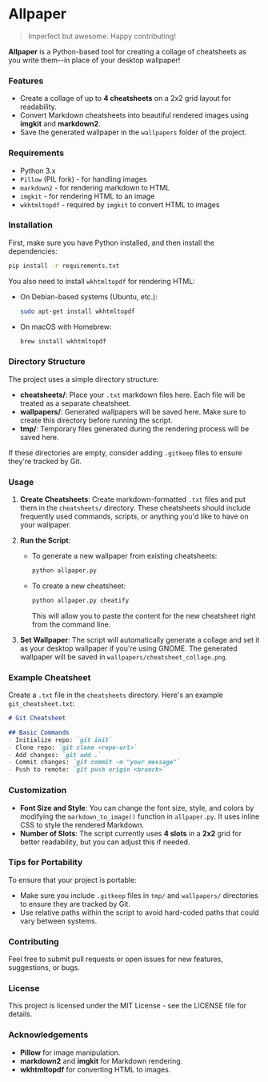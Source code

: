 # Allpaper

> Imperfect but awesome. Happy contributing!

**Allpaper** is a Python-based tool for creating a collage of cheatsheets as you write them--in place of your desktop wallpaper!

### Features
- Create a collage of up to **4 cheatsheets** on a 2x2 grid layout for readability.
- Convert Markdown cheatsheets into beautiful rendered images using **imgkit** and **markdown2**.
- Save the generated wallpaper in the `wallpapers` folder of the project.

### Requirements
- Python 3.x
- `Pillow` (PIL fork) - for handling images
- `markdown2` - for rendering markdown to HTML
- `imgkit` - for rendering HTML to an image
- `wkhtmltopdf` - required by `imgkit` to convert HTML to images

### Installation
First, make sure you have Python installed, and then install the dependencies:

```sh
pip install -r requirements.txt
```

You also need to install `wkhtmltopdf` for rendering HTML:

- On Debian-based systems (Ubuntu, etc.):
  ```sh
  sudo apt-get install wkhtmltopdf
  ```
- On macOS with Homebrew:
  ```sh
  brew install wkhtmltopdf
  ```

### Directory Structure
The project uses a simple directory structure:

- **cheatsheets/**: Place your `.txt` markdown files here. Each file will be treated as a separate cheatsheet.
- **wallpapers/**: Generated wallpapers will be saved here. Make sure to create this directory before running the script.
- **tmp/**: Temporary files generated during the rendering process will be saved here.

If these directories are empty, consider adding `.gitkeep` files to ensure they're tracked by Git.

### Usage

1. **Create Cheatsheets**: Create markdown-formatted `.txt` files and put them in the `cheatsheets/` directory. These cheatsheets should include frequently used commands, scripts, or anything you'd like to have on your wallpaper.

2. **Run the Script**:

   - To generate a new wallpaper from existing cheatsheets:
     ```sh
     python allpaper.py
     ```

   - To create a new cheatsheet:
     ```sh
     python allpaper.py cheatify
     ```
     This will allow you to paste the content for the new cheatsheet right from the command line.

3. **Set Wallpaper**: The script will automatically generate a collage and set it as your desktop wallpaper if you're using GNOME. The generated wallpaper will be saved in `wallpapers/cheatsheet_collage.png`.

### Example Cheatsheet
Create a `.txt` file in the `cheatsheets` directory. Here's an example `git_cheatsheet.txt`:

```markdown
# Git Cheatsheet

## Basic Commands
- Initialize repo: `git init`
- Clone repo: `git clone <repo-url>`
- Add changes: `git add .`
- Commit changes: `git commit -m "your message"`
- Push to remote: `git push origin <branch>`
```

### Customization
- **Font Size and Style**: You can change the font size, style, and colors by modifying the `markdown_to_image()` function in `allpaper.py`. It uses inline CSS to style the rendered Markdown.
- **Number of Slots**: The script currently uses **4 slots** in a **2x2** grid for better readability, but you can adjust this if needed.

### Tips for Portability
To ensure that your project is portable:
- Make sure you include `.gitkeep` files in `tmp/` and `wallpapers/` directories to ensure they are tracked by Git.
- Use relative paths within the script to avoid hard-coded paths that could vary between systems.

### Contributing
Feel free to submit pull requests or open issues for new features, suggestions, or bugs.

### License
This project is licensed under the MIT License - see the LICENSE file for details.

### Acknowledgements
- **Pillow** for image manipulation.
- **markdown2** and **imgkit** for Markdown rendering.
- **wkhtmltopdf** for converting HTML to images.
